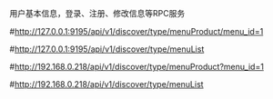 用户基本信息，登录、注册、修改信息等RPC服务

#http://127.0.0.1:9195/api/v1/discover/type/menuProduct/menu_id=1

#http://127.0.0.1:9195/api/v1/discover/type/menuList

#http://192.168.0.218/api/v1/discover/type/menuProduct?menu_id=1

#http://192.168.0.218/api/v1/discover/type/menuList